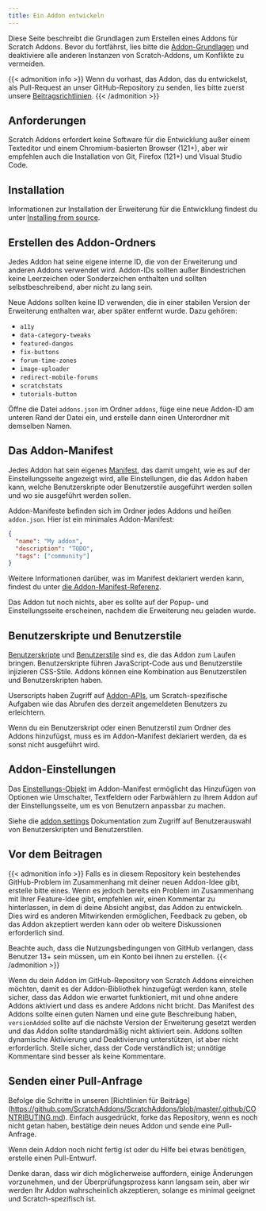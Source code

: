 ```yaml
---
title: Ein Addon entwickeln
---
```


Diese Seite beschreibt die Grundlagen zum Erstellen eines Addons für Scratch Addons. Bevor du fortfährst, lies bitte die [Addon-Grundlagen](../addon-basics/) und deaktiviere alle anderen Instanzen von Scratch-Addons, um Konflikte zu vermeiden.

{{< admonition info >}}
Wenn du vorhast, das Addon, das du entwickelst, als Pull-Request an unser GitHub-Repository zu senden, lies bitte zuerst unsere [Beitragsrichtlinien](https://github.com/ScratchAddons/ScratchAddons/blob/master/.github/CONTRIBUTING.md).
{{< /admonition >}}

## Anforderungen
Scratch Addons erfordert keine Software für die Entwicklung außer einem Texteditor und einem Chromium-basierten Browser (121+), aber wir empfehlen auch die Installation von Git, Firefox (121+) und Visual Studio Code.

## Installation
Informationen zur Installation der Erweiterung für die Entwicklung findest du unter [Installing from source](/docs/getting-started/installing/#from-source).

## Erstellen des Addon-Ordners
Jedes Addon hat seine eigene interne ID, die von der Erweiterung und anderen Addons verwendet wird. Addon-IDs sollten außer Bindestrichen keine Leerzeichen oder Sonderzeichen enthalten und sollten selbstbeschreibend, aber nicht zu lang sein.

Neue Addons sollten keine ID verwenden, die in einer stabilen Version der Erweiterung enthalten war, aber später entfernt wurde. Dazu gehören:

- `a11y`
- `data-category-tweaks`
- `featured-dangos`
- `fix-buttons`
- `forum-time-zones`
- `image-uploader`
- `redirect-mobile-forums`
- `scratchstats`
- `tutorials-button`

Öffne die Datei `addons.json` im Ordner `addons`, füge eine neue Addon-ID am unteren Rand der Datei ein, und erstelle dann einen Unterordner mit demselben Namen.

## Das Addon-Manifest
Jedes Addon hat sein eigenes [Manifest](/docs/reference/addon-manifest/), das damit umgeht, wie es auf der Einstellungsseite angezeigt wird, alle Einstellungen, die das Addon haben kann, welche Benutzerskripte oder Benutzerstile ausgeführt werden sollen und wo sie ausgeführt werden sollen.

Addon-Manifeste befinden sich im Ordner jedes Addons und heißen `addon.json`.
Hier ist ein minimales Addon-Manifest:
```json
{
  "name": "My addon",
  "description": "TODO",
  "tags": ["community"]
}
```

Weitere Informationen darüber, was im Manifest deklariert werden kann, findest du unter [die Addon-Manifest-Referenz](/docs/reference/addon-manifest/).

Das Addon tut noch nichts, aber es sollte auf der Popup- und Einstellungsseite erscheinen, nachdem die Erweiterung neu geladen wurde.

## Benutzerskripte und Benutzerstile
[Benutzerskripte](/docs/develop/userscripts/) und [Benutzerstile](/docs/develop/userstyles/) sind es, die das Addon zum Laufen bringen. Benutzerskripte führen JavaScript-Code aus und Benutzerstile injizieren CSS-Stile. Addons können eine Kombination aus Benutzerstilen und Benutzerskripten haben.

Userscripts haben Zugriff auf [Addon-APIs](/docs/reference/addon-api/), um Scratch-spezifische Aufgaben wie das Abrufen des derzeit angemeldeten Benutzers zu erleichtern.

Wenn du ein Benutzerskript oder einen Benutzerstil zum Ordner des Addons hinzufügst, muss es im Addon-Manifest deklariert werden, da es sonst nicht ausgeführt wird.

## Addon-Einstellungen
Das [Einstellungs-Objekt](/docs/reference/addon-manifest/#settings-object) im Addon-Manifest ermöglicht das Hinzufügen von Optionen wie Umschalter, Textfeldern oder Farbwählern zu Ihrem Addon auf der Einstellungsseite, um es von Benutzern anpassbar zu machen.

Siehe die [addon.settings](/docs/reference/addon-api/addon.settings) Dokumentation zum Zugriff auf Benutzerauswahl von Benutzerskripten und Benutzerstilen.

## Vor dem Beitragen
{{< admonition info >}}
Falls es in diesem Repository kein bestehendes GitHub-Problem im Zusammenhang mit deiner neuen Addon-Idee gibt, erstelle bitte eines. Wenn es jedoch bereits ein Problem im Zusammenhang mit Ihrer Feature-Idee gibt, empfehlen wir, einen Kommentar zu hinterlassen, in dem di deine Absicht angibst, das Addon zu entwickeln. Dies wird es anderen Mitwirkenden ermöglichen, Feedback zu geben, ob das Addon akzeptiert werden kann oder ob weitere Diskussionen erforderlich sind.

Beachte auch, dass die Nutzungsbedingungen von GitHub verlangen, dass Benutzer 13+ sein müssen, um ein Konto bei ihnen zu erstellen.
{{< /admonition >}}

Wenn du dein Addon im GitHub-Repository von Scratch Addons einreichen möchten, damit es der Addon-Bibliothek hinzugefügt werden kann, stelle sicher, dass das Addon wie erwartet funktioniert, mit und ohne andere Addons aktiviert und dass es andere Addons nicht bricht. Das Manifest des Addons sollte einen guten Namen und eine gute Beschreibung haben, `versionAdded` sollte auf die nächste Version der Erweiterung gesetzt werden und das Addon sollte standardmäßig nicht aktiviert sein. Addons sollten dynamische Aktivierung und Deaktivierung unterstützen, ist aber nicht erforderlich.
Stelle sicher, dass der Code verständlich ist; unnötige Kommentare sind besser als keine Kommentare.

## Senden einer Pull-Anfrage
Befolge die Schritte in unseren [Richtlinien für Beiträge] (https://github.com/ScratchAddons/ScratchAddons/blob/master/.github/CONTRIBUTING.md). Einfach ausgedrückt, forke das Repository, wenn es noch nicht getan haben, bestätige dein neues Addon und sende eine Pull-Anfrage.

Wenn dein Addon noch nicht fertig ist oder du Hilfe bei etwas benötigen, erstelle einen Pull-Entwurf.

Denke daran, dass wir dich möglicherweise auffordern, einige Änderungen vorzunehmen, und der Überprüfungsprozess kann langsam sein, aber wir werden Ihr Addon wahrscheinlich akzeptieren, solange es minimal geeignet und Scratch-spezifisch ist.
